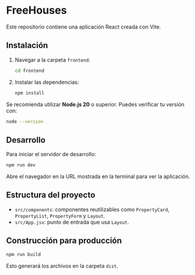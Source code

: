 # FreeHouses

Este repositorio contiene una aplicación React creada con Vite.

## Instalación

1. Navegar a la carpeta `frontend`:
   ```bash
   cd frontend
   ```
2. Instalar las dependencias:
   ```bash
   npm install
   ```

Se recomienda utilizar **Node.js 20** o superior. Puedes verificar tu versión con:
```bash
node --version
```

## Desarrollo

Para iniciar el servidor de desarrollo:
```bash
npm run dev
```

Abre el navegador en la URL mostrada en la terminal para ver la aplicación.

## Estructura del proyecto

- `src/components`: componentes reutilizables como `PropertyCard`, `PropertyList`, `PropertyForm` y `Layout`.
- `src/App.jsx`: punto de entrada que usa `Layout`.

## Construcción para producción

```bash
npm run build
```
Esto generará los archivos en la carpeta `dist`.

